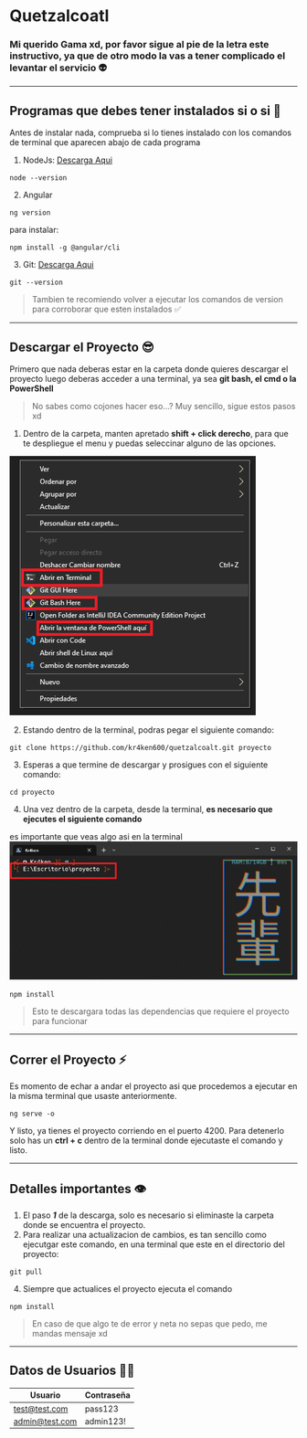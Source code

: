 # Quetzalcoatl

**<h3>Mi querido Gama xd, por favor sigue al pie de la letra este instructivo, ya que de otro modo la vas a tener complicado el levantar el servicio 👽 </h3>**

***
## Programas que debes tener instalados si o si 🥵

Antes de instalar nada, comprueba si lo tienes instalado con los comandos de terminal que aparecen abajo de cada programa

1. NodeJs: [Descarga Aqui](https://nodejs.org/dist/v16.20.0/node-v16.20.0-x64.msi)
```
node --version
``` 

2. Angular
```
ng version
```
para instalar:
```
npm install -g @angular/cli
```

3. Git: [Descarga Aqui](https://github.com/git-for-windows/git/releases/download/v2.40.1.windows.1/Git-2.40.1-64-bit.exe)
```
git --version
```

> Tambien te recomiendo volver a ejecutar los comandos de version para corroborar que esten instalados ✅
***

## Descargar el Proyecto 😎

Primero que nada deberas estar en la carpeta donde quieres descargar el proyecto luego deberas acceder a una terminal, ya sea **git bash, el cmd o la PowerShell**

>No sabes como cojones hacer eso...? Muy sencillo, sigue estos pasos xd

1. Dentro de la carpeta, manten apretado **shift + click derecho**, para que te despliegue el menu y puedas seleccinar alguno de las opciones.

![Image Text](/imgs/img1.png)

2. Estando dentro de la terminal, podras pegar el siguiente comando:
```
git clone https://github.com/kr4ken600/quetzalcoalt.git proyecto
```

3. Esperas a que termine de descargar y prosigues con el siguiente comando:
```
cd proyecto
```

4. Una vez dentro de la carpeta, desde la terminal, **es necesario que ejecutes el siguiente comando**

es importante que veas algo asi en la terminal
![Image Text](/imgs/img2.png)

```
npm install
```
>Esto te descargara todas las dependencias que requiere el proyecto para funcionar
***

## Correr el Proyecto ⚡

Es momento de echar a andar el proyecto asi que procedemos a ejecutar en la misma terminal que usaste anteriormente.

```
ng serve -o
```

Y listo, ya tienes el proyecto corriendo en el puerto 4200. Para detenerlo solo has un **ctrl + c** dentro de la terminal donde ejecutaste el comando y listo.
***

## Detalles importantes 👁️

1. El paso ***1*** de la descarga, solo es necesario si eliminaste la carpeta donde se encuentra el proyecto.
2. Para realizar una actualizacion de cambios, es tan sencillo como ejecutgar este comando, en una terminal que este en el directorio del proyecto:
```
git pull
```
4. Siempre que actualices el proyecto ejecuta el comando
```
npm install
```

>En caso de que algo te de error y neta no sepas que pedo, me mandas mensaje xd

***

## Datos de Usuarios 🧑‍🦲

| Usuario | Contraseña |
|---------|------------|
| test@test.com | pass123 |
| admin@test.com | admin123! |